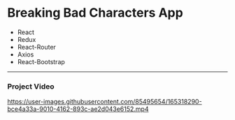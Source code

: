 # Breaking Bad Characters App
* React
* Redux
* React-Router
* Axios
* React-Bootstrap
---
### Project Video
https://user-images.githubusercontent.com/85495654/165318290-bce4a33a-9010-4162-893c-ae2d043e6152.mp4
